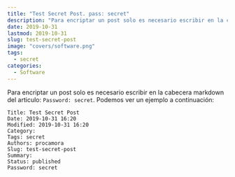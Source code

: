 ```yaml
---
title: "Test Secret Post. pass: secret"
description: "Para encriptar un post solo es necesario escribir en la cabecera markdown del articulo: `Password: secret`. Podemos ver un ejemplo a continuación."
date: 2019-10-31
lastmod: 2019-10-31
slug: test-secret-post
image: "covers/software.png"
tags:
  - secret
categories:
  - Software
---
```



Para encriptar un post solo es necesario escribir en la cabecera markdown del articulo: `Password: secret`. Podemos ver un ejemplo a continuación:




	Title: Test Secret Post
	Date: 2019-10-31 16:20
	Modified: 2019-10-31 16:20
	Category: 
	Tags: secret
	Authors: procamora
	Slug: test-secret-post
	Summary: 
	Status: published
	Password: secret
